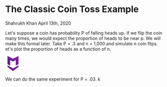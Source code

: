 The Classic Coin Toss Example
================
Shahrukh Khan
April 13th, 2020

Let's suppose a coin has probability P of falling heads up. If we flip the coin many times, we would expect the proportion of
heads to be near p. We will make this formal later. Take P = .3 and n = 1,000 and simulate n coin flips. 
et's plot the proportion of heads as a function of n. 

![alt text](https://github.com/adam-p/markdown-here/raw/master/src/common/images/icon48.png "Logo Title Text 1")

We can do the same experiment for P = .03.
k
